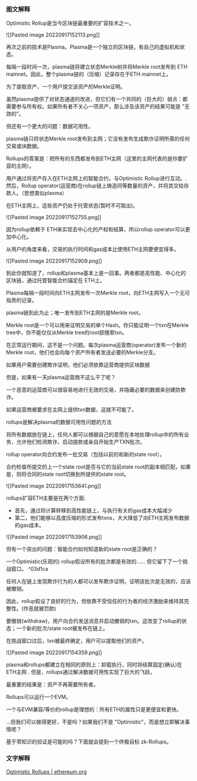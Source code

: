 ### 图文解释

Optimistic Rollup是当今区块链最重要的扩容技术之一。

![[Pasted image 20220917152113.png]]


再次之前的技术是Plasma。Plasma是一个独立的区块链，有自己的虚拟机和状态。

每隔一段时间一次，plasma链将建立状态Merkle树并将Merkle root发布到 ETH mainnet。因此，整个plasma链的（压缩）记录存在于ETH mainnet上。

为了提取资产，一个用户提交该资产的Merkle证明。

虽然plasma提供了对状态通道的改进，但它们有一个共同的（巨大的）弱点：都需要参与所有权。如果所有者不关心一项资产，那么涉及该资产的结果可能是 "无效的"。

但还有一个更大的问题：数据可用性。

plasma链只将状态Merkle root发布到主网；它没有发布生成欺诈证明所需的任何交易或块数据。

Rollups的答案是：把所有的东西都发布到ETH主网（这里的主网代表的是你要扩容的主网）。

用户通过将资产存入在ETH主网上的智能合约，与Optimistic Rollup进行互动。. 然后，Rollup operator(运营商)在rollup链上铸造同等数量的资产，并将其交给存款人。（思想类似plasma）

在ETH主网上，这些资产仍处于托管状态(暂时不可取出)。

![[Pasted image 20220917152755.png]]


因为rollup依赖于 ETH来实现去中心化的产权和结算，所以rollup operator可以更加中心化。

从用户的角度来看，交易的执行时间和gas成本比使用ETH主网要便宜得多。

![[Pasted image 20220917152909.png]]

到此你就知道了，rollup和plasma基本上是一回事。两者都是高性能、中心化的区块链，通过托管智能合约锚定在 ETH上。

Plasma每隔一段时间向ETH主网发布一次Merkle root，向ETH主网写入一个无可指责的记录。

plasma链到此为止；唯一发布到ETH主网的是Merkle root。

Merkle root是一个可以用来证明交易的单个Hash。你只能证明一个txn在Merkle tree中，你不能仅仅从Merkle tree的root部搜索txn。

在正常运行期间，这不是一个问题。每次plasma运营商(operator)发布一个新的Merkle root，他们也会向每个资产所有者发送必要的Merkle分支。

如果用户需要创建欺诈证明，他们必须依靠运营商提供区块数据

但是，如果有一天plasma运营商不这么干了呢？

一个恶意的运营商可以很容易地进行无效的交易，并隐藏必要的数据来创建防欺诈。

如果运营商被要求在主网上提供txn数据，这就不可能了。

rollups是解决plasma的数据可用性问题的方法

将所有数据放在链上，任何人都可以根据自己的意愿在本地处理rollup中的所有业务，允许他们检测欺诈、启动提款或亲自开始生产TXN批次。

rollup operator向合约发布一批交易（包括以前的和新的state root）。

合约检查所提交的上一个state root是否与它的当前state root的副本相匹配，如果是，则将合同的state root切换到所提供的state root。

![[Pasted image 20220917153641.png]]


rollups扩容ETH主要是在两个方面: 

- 首先，通过将计算转移到高性能链上，与执行有关的gas成本大幅减少
- 第二，他们能够以高度压缩的形式发布txns，大大降低了向ETH主网发布数据的gas成本。

![[Pasted image 20220917153906.png]]

但有一个突出的问题：智能合约如何知道新的state root是正确的？

一个Optimistic(乐观的) rollup假设所有的批次都是有效的...... 但它留下了一个挑战窗口。 ^03d1ca

任何人在链上发现欺诈行为的人都可以发布欺诈证明，证明该批次是无效的，应该被撤销。

因此，rollup假设了良好的行为，但依靠不受信任的行为者的经济激励来维持其完整性。(作恶就被罚款)

要撤销(withdraw)，用户向合约发送消息并启动撤销的txn。这改变了rollup的状态；一个新的批次/state root被发布在链上。

在挑战窗口过后，txn被最终确定，用户可以提取他们的资产。

![[Pasted image 20220917154359.png]]

plasma和rollups都建立在相同的原则上：卸载执行，同时将结算固定(确认)在 ETH主网
. 但是，rollups通过解决数据可用性实现了巨大的飞跃。

最重要的结果是：资产不再需要所有者。

Rollups可以运行一个EVM。

一个与EVM兼容/等价的rollup是理想的：所有ETH的属性只是更便宜和更快。

...但我们可以做得更好，不是吗？如果我们不是 "Optimistic"，而是想立即解决事情呢？

基于零知识的验证是可能的吗？下面就会提到一个终极目标 zk-Rollups。

### 文字解释

[Optimistic Rollups | ethereum.org](https://ethereum.org/en/developers/docs/scaling/optimistic-rollups/)